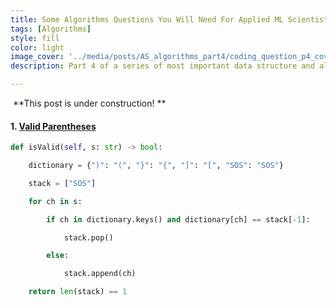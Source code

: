 ```yaml
---
title: Some Algorithms Questions You Will Need For Applied ML Scientist Role - Part 4
tags: [Algorithms]
style: fill
color: light
image_cover: '../media/posts/AS_algorithms_part4/coding_question_p4_cover.png'
description: Part 4 of a series of most important data structure and algorithms questions that you will need if you are applying to applied machine learning scientist role.

---
```


​                                                                                          	**This post is under construction! **



#### 1. [Valid Parentheses](https://leetcode.com/problems/valid-parentheses/description/) 

```python
def isValid(self, s: str) -> bool:

    dictionary = {")": "(", "}": "{", "]": "[", "SOS": "SOS"}

    stack = ["SOS"]

    for ch in s:

        if ch in dictionary.keys() and dictionary[ch] == stack[-1]:

            stack.pop()

        else:

            stack.append(ch)

    return len(stack) == 1

```